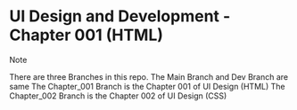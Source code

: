 # UI Design and Development - Chapter 001 (HTML)

> [!Note]
> There are three Branches in this repo.
> The Main Branch and Dev Branch are same
> The Chapter_001 Branch is the Chapter 001 of UI Design (HTML)
> The Chapter_002 Branch is the Chapter 002 of UI Design (CSS)

